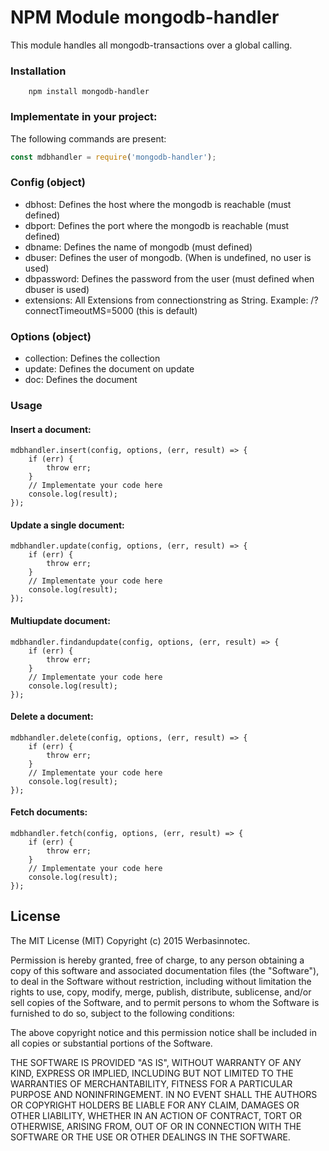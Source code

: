 # NPM Module mongodb-handler

This module handles all mongodb-transactions over a global calling.

### Installation

        npm install mongodb-handler

### Implementate in your project:

The following commands are present:

```javascript
const mdbhandler = require('mongodb-handler');
```
### Config (object)
-   dbhost: Defines the host where the mongodb is reachable (must defined)
-   dbport: Defines the port where the mongodb is reachable (must defined)
-   dbname: Defines the name of mongodb (must defined)
-   dbuser: Defines the user of mongodb. (When is undefined, no user is used)
-   dbpassword: Defines the password from the user (must defined when dbuser is used)
-   extensions: All Extensions from connectionstring as String. Example: /?connectTimeoutMS=5000 (this is default)

### Options (object)
-   collection: Defines the collection
-   update: Defines the document on update
-   doc: Defines the document

### Usage

#### Insert a document:

```javscript
mdbhandler.insert(config, options, (err, result) => {
    if (err) {
        throw err;
    }
    // Implementate your code here
    console.log(result);
});
```

#### Update a single document:

```javscript
mdbhandler.update(config, options, (err, result) => {
    if (err) {
        throw err;
    }
    // Implementate your code here
    console.log(result);
});
```

#### Multiupdate document:

```javscript
mdbhandler.findandupdate(config, options, (err, result) => {
    if (err) {
        throw err;
    }
    // Implementate your code here
    console.log(result);
});
```

#### Delete a document:

```javscript
mdbhandler.delete(config, options, (err, result) => {
    if (err) {
        throw err;
    }
    // Implementate your code here
    console.log(result);
});
```

#### Fetch documents:

```javscript
mdbhandler.fetch(config, options, (err, result) => {
    if (err) {
        throw err;
    }
    // Implementate your code here
    console.log(result);
});
```
## License

The MIT License (MIT)
Copyright (c) 2015 Werbasinnotec.

Permission is hereby granted, free of charge, to any person obtaining a copy of this software and associated documentation files (the "Software"), to deal in the Software without restriction, including without limitation the rights to use, copy, modify, merge, publish, distribute, sublicense, and/or sell copies of the Software, and to permit persons to whom the Software is furnished to do so, subject to the following conditions:

The above copyright notice and this permission notice shall be included in all copies or substantial portions of the Software.

THE SOFTWARE IS PROVIDED "AS IS", WITHOUT WARRANTY OF ANY KIND, EXPRESS OR IMPLIED, INCLUDING BUT NOT LIMITED TO THE WARRANTIES OF MERCHANTABILITY, FITNESS FOR A PARTICULAR PURPOSE AND NONINFRINGEMENT. IN NO EVENT SHALL THE AUTHORS OR COPYRIGHT HOLDERS BE LIABLE FOR ANY CLAIM, DAMAGES OR OTHER LIABILITY, WHETHER IN AN ACTION OF CONTRACT, TORT OR OTHERWISE, ARISING FROM, OUT OF OR IN CONNECTION WITH THE SOFTWARE OR THE USE OR OTHER DEALINGS IN THE SOFTWARE.
